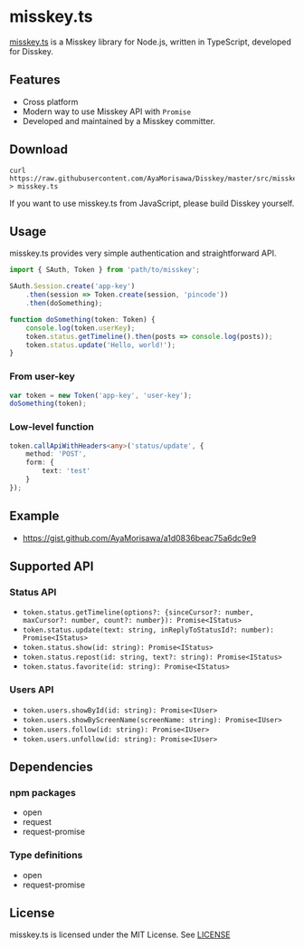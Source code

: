 misskey.ts
====

[misskey.ts](misskey.ts) is a Misskey library for Node.js, written in TypeScript, developed for Disskey.

## Features
* Cross platform
* Modern way to use Misskey API with `Promise`
* Developed and maintained by a Misskey committer.

## Download
```
curl https://raw.githubusercontent.com/AyaMorisawa/Disskey/master/src/misskey.ts > misskey.ts
```

If you want to use misskey.ts from JavaScript, please build Disskey yourself.

## Usage
misskey.ts provides very simple authentication and straightforward API.

```ts
import { SAuth, Token } from 'path/to/misskey';

SAuth.Session.create('app-key')
	.then(session => Token.create(session, 'pincode'))
	.then(doSomething);

function doSomething(token: Token) {
	console.log(token.userKey);
	token.status.getTimeline().then(posts => console.log(posts));
	token.status.update('Hello, world!');
}
```

### From user-key
```ts
var token = new Token('app-key', 'user-key');
doSomething(token);
```

### Low-level function
```ts
token.callApiWithHeaders<any>('status/update', {
	method: 'POST',
	form: {
		text: 'test'
	}
});
```

## Example
* https://gist.github.com/AyaMorisawa/a1d0836beac75a6dc9e9

## Supported API
### Status API
* `token.status.getTimeline(options?: {sinceCursor?: number, maxCursor?: number, count?: number}): Promise<IStatus>`
* `token.status.update(text: string, inReplyToStatusId?: number): Promise<IStatus>`
* `token.status.show(id: string): Promise<IStatus>`
* `token.status.repost(id: string, text?: string): Promise<IStatus>`
* `token.status.favorite(id: string): Promise<IStatus>`

### Users API
* `token.users.showById(id: string): Promise<IUser>`
* `token.users.showByScreenName(screenName: string): Promise<IUser>`
* `token.users.follow(id: string): Promise<IUser>`
* `token.users.unfollow(id: string): Promise<IUser>`

## Dependencies
### npm packages
* open
* request
* request-promise

### Type definitions
* open
* request-promise

## License
misskey.ts is licensed under the MIT License. See [LICENSE](../LICENSE)